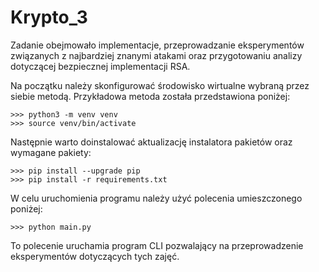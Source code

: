 # Krypto_3

Zadanie obejmowało implementacje, przeprowadzanie eksperymentów związanych z najbardziej znanymi atakami oraz przygotowaniu analizy dotyczącej bezpiecznej implementacji RSA.

Na początku należy skonfigurować środowisko wirtualne wybraną przez siebie metodą.
Przykładowa metoda została przedstawiona poniżej:
```
>>> python3 -m venv venv
>>> source venv/bin/activate
```
Następnie warto doinstalować aktualizację instalatora pakietów oraz wymagane pakiety:
```
>>> pip install --upgrade pip
>>> pip install -r requirements.txt
```
W celu uruchomienia programu należy użyć polecenia umieszczonego poniżej:
```
>>> python main.py
```
To polecenie uruchamia program CLI pozwalający na przeprowadzenie eksperymentów dotyczących tych zajęć.
